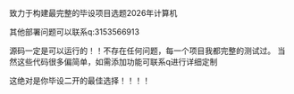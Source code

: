 致力于构建最完整的毕设项目选题2026年计算机

其他部署问题可以联系q:3153566913

源码一定是可以运行的！！不存在任何问题，每一个项目我都完整的测试过。
当然这些代码很多偏简单，如需添加功能可联系q进行详细定制

这绝对是你毕设二开的最佳选择！！！！